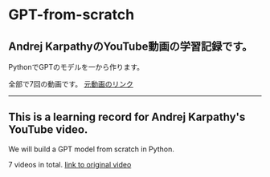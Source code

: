 # GPT-from-scratch

 ## Andrej KarpathyのYouTube動画の学習記録です。
 PythonでGPTのモデルを一から作ります。

全部で7回の動画です。
 [元動画のリンク](https://www.youtube.com/@AndrejKarpathy/videos)

 ---

 ## This is a learning record for Andrej Karpathy's YouTube video.
 We will build a GPT model from scratch in Python.

7 videos in total.
 [link to original video](https://www.youtube.com/@AndrejKarpathy/videos)

